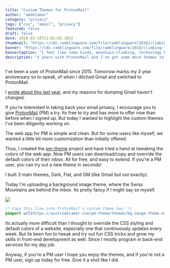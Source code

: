```yaml
---
title: "Custom Themes for ProtonMail"
author: "amdelamar"
category: "privacy"
tags: ["css", "email", "privacy"]
featured: false
draft: false
date: 2018-03-18T21:02:05.302Z
thumbnail: "https://cdn.ramblingware.com/file/ramblingware/2018/climbing-to-the-top-1240.jpg"
banner: "https://cdn.ramblingware.com/file/ramblingware/2018/climbing-to-the-top-1240.jpg"
bannerCaption: "I feel like some kinda, mountain-climbing, technology hermit. (Photo Credit: Felix Brönnimann)"
description: "3 years with ProtonMail and I've got some more themes to share."
---
```


I've been a user of ProtonMail since 2015\. Tomorrow marks my 3 year anniversary so to speak, of when I ditched Gmail and switched to ProtonMail.

I [wrote about this last year](https://www.ramblingware.com/blog/2-years-without-gmail), and my reasons for dumping Gmail haven't changed.

If you're interested in taking back your email privacy, I encourage you to give [ProtonMail](https://protonmail.com/) (PM) a try. Its free to try and has more to offer now than before when I signed up. But today I wanted to highlight the custom themes I've been diligently working on.

The web app for PM is simple and clean. But for some users like myself, we wanted a little bit more customization than initially offered.

Thus, I created the [pm-theme](https://austindelamar.com/pm-theme/) project and have tried a hand at tweaking the colors of the web app. Now PM users can download/copy and override the default colors of their inbox. All for free, and easy to extend. If you're a PM user, you can try out a new theme in seconds!

I built 3 main themes, Dark, Flat, and GM (like Gmail but not exactly).

Today I'm uploading a background image theme, where the Swiss Mountains are behind the inbox. Its pretty fancy if I might say so myself.  

![](https://cdn.ramblingware.com/file/ramblingware/2018/pm-background.png)

```css
/* Copy this line into ProtonMail's custom theme box: */
@import url(https://austindelamar.com/pm-theme/themes/bg-image-theme.min.css);
```

Its actually more difficult than I thought to override the CSS styling and default colors of a website, especially one that continuously updates every week. But its been fun to tweak and try out fun CSS tricks and grow my skills in front-end development as well. Since I mostly program in back-end services for my day job.

Anyway, if you're a PM user I hope you enjoy the themes, and if you're not a PM user, sign up today for free. Give it a shot like I did.  
